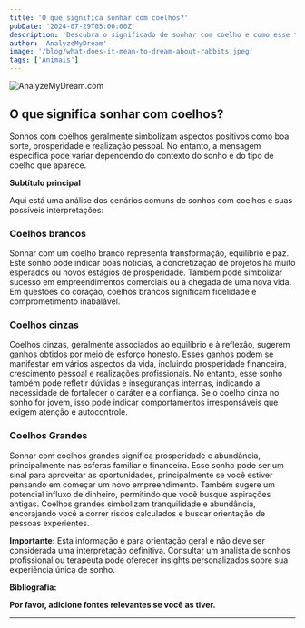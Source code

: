 ```yaml
---
title: 'O que significa sonhar com coelhos?'
pubDate: '2024-07-29T05:00:00Z'
description: 'Descubra o significado de sonhar com coelho e como esse tipo de sonho pode refletir aspectos positivos como prosperidade e satisfação pessoal, dependendo do contexto e do tipo de coelho.'
author: 'AnalyzeMyDream'
image: '/blog/what-does-it-mean-to-dream-about-rabbits.jpeg'
tags: ['Animais']
---
```


![AnalyzeMyDream.com](/blog/what-does-it-mean-to-dream-about-rabbits.jpeg)

## O que significa sonhar com coelhos?

Sonhos com coelhos geralmente simbolizam aspectos positivos como boa sorte, prosperidade e realização pessoal. No entanto, a mensagem específica pode variar dependendo do contexto do sonho e do tipo de coelho que aparece. 

**Subtítulo principal**

Aqui está uma análise dos cenários comuns de sonhos com coelhos e suas possíveis interpretações:

### Coelhos brancos

Sonhar com um coelho branco representa transformação, equilíbrio e paz. Este sonho pode indicar boas notícias, a concretização de projetos há muito esperados ou novos estágios de prosperidade. Também pode simbolizar sucesso em empreendimentos comerciais ou a chegada de uma nova vida. Em questões do coração, coelhos brancos significam fidelidade e comprometimento inabalável. 

### Coelhos cinzas

Coelhos cinzas, geralmente associados ao equilíbrio e à reflexão, sugerem ganhos obtidos por meio de esforço honesto. Esses ganhos podem se manifestar em vários aspectos da vida, incluindo prosperidade financeira, crescimento pessoal e realizações profissionais. No entanto, esse sonho também pode refletir dúvidas e inseguranças internas, indicando a necessidade de fortalecer o caráter e a confiança. Se o coelho cinza no sonho for jovem, isso pode indicar comportamentos irresponsáveis ​​que exigem atenção e autocontrole.

### Coelhos Grandes

Sonhar com coelhos grandes significa prosperidade e abundância, principalmente nas esferas familiar e financeira. Esse sonho pode ser um sinal para aproveitar as oportunidades, principalmente se você estiver pensando em começar um novo empreendimento. Também sugere um potencial influxo de dinheiro, permitindo que você busque aspirações antigas. Coelhos grandes simbolizam tranquilidade e abundância, encorajando você a correr riscos calculados e buscar orientação de pessoas experientes.

**Importante:** Esta informação é para orientação geral e não deve ser considerada uma interpretação definitiva. Consultar um analista de sonhos profissional ou terapeuta pode oferecer insights personalizados sobre sua experiência única de sonho.

**Bibliografia:**

**Por favor, adicione fontes relevantes se você as tiver.**

---